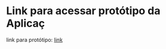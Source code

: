 # Link para acessar protótipo da Aplicaç

link para protótipo: [link](https://www.figma.com/file/9yGbl9crtJ86eIJFcWfbOv/Untitled?t=TSdvHRmnxb5CALPJ-6)
